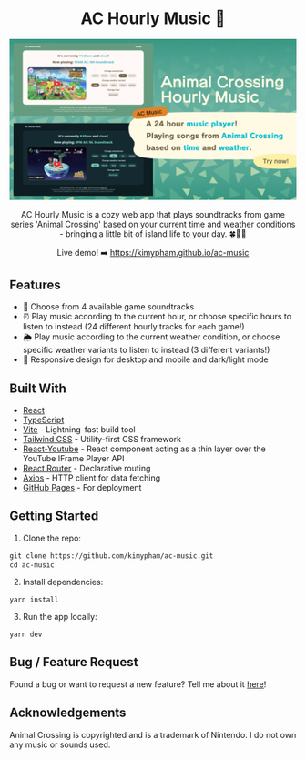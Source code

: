 <div align="center">

# AC Hourly Music 🌱

![Promotional picture](https://github.com/kimypham/ac-music/blob/main/public/animal-crossing-hourly-music.png)

AC Hourly Music is a cozy web app that plays soundtracks from game series 'Animal Crossing' based on your current time and weather conditions - bringing a little bit of island life to your day. 🍀🐶🐱

Live demo! ➡️ https://kimypham.github.io/ac-music

</div>

## Features

- 👾 Choose from 4 available game soundtracks
- ⏰ Play music according to the current hour, or choose specific hours to listen to instead (24 different hourly tracks for each game!)
- 🌦️ Play music according to the current weather condition, or choose specific weather variants to listen to instead (3 different variants!)
- 📱 Responsive design for desktop and mobile and dark/light mode

## Built With

- [React](https://reactjs.org/)
- [TypeScript](https://www.typescriptlang.org/)
- [Vite](https://vitejs.dev/) - Lightning-fast build tool
- [Tailwind CSS](https://tailwindcss.com/) - Utility-first CSS framework
- [React-Youtube](https://github.com/tjallingt/react-youtube) - React component acting as a thin layer over the YouTube IFrame Player API
- [React Router](https://reactrouter.com/) - Declarative routing
- [Axios](https://axios-http.com/) - HTTP client for data fetching
- [GitHub Pages](https://pages.github.com/) - For deployment

## Getting Started

1. Clone the repo:

```
git clone https://github.com/kimypham/ac-music.git
cd ac-music
```

2. Install dependencies:

```
yarn install
```

3. Run the app locally:

```
yarn dev
```

## Bug / Feature Request

Found a bug or want to request a new feature? Tell me about it [here](https://github.com/kimypham/ac-music/issues/new)!

## Acknowledgements

Animal Crossing is copyrighted and is a trademark of Nintendo. I do not own any music or sounds used.

